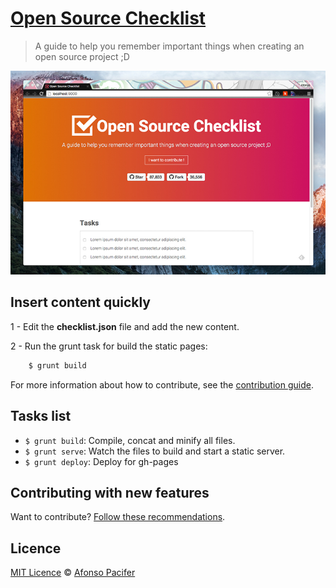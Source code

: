 # [Open Source Checklist](http://afonsopacifer.github.io/open-source-checklist/)

> A guide to help you remember important things when creating an open source project ;D

![Open Source website](open-source-website.jpg)

## Insert content quickly
1 - Edit the **checklist.json** file and add the new content.

2 - Run the grunt task for build the static pages:

```sh
	$ grunt build
```

For more information about how to contribute, see the [contribution guide](https://github.com/afonsopacifer/open-source-checklist/blob/master/CONTRIBUTING.md).

## Tasks list

- `$ grunt build`: Compile, concat and minify all files.
- `$ grunt serve`: Watch the files to build and start a static server.
- `$ grunt deploy`: Deploy for gh-pages

## Contributing with new features

Want to contribute? [Follow these recommendations](https://github.com/afonsopacifer/open-source-checklist/blob/master/CONTRIBUTING.md).

## Licence

[MIT Licence](https://github.com/afonsopacifer/open-source-checklist/blob/master/LICENCE.md) © [Afonso Pacifer](http://afonsopacifer.com/)
